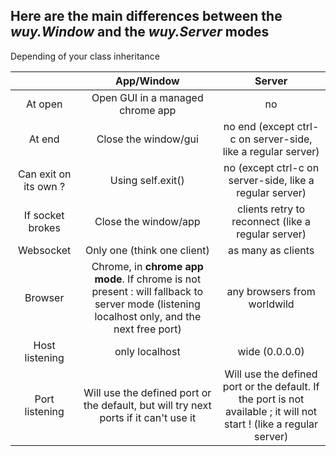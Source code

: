 ## Here are the main differences between the _wuy.Window_ and the _wuy.Server_ modes

Depending of your class inheritance

| | App/Window | Server |
|:-:|:-:|:-:|
| At open | Open GUI in a managed chrome app | no |
| At end | Close the window/gui | no end (except ctrl-c on server-side, like a regular server) |
| Can exit on its own ?| Using self.exit() | no (except ctrl-c on server-side, like a regular server) |
| If socket brokes | Close the window/app | clients retry to reconnect (like a regular server) |
| Websocket | Only one (think one client) | as many as clients |
| Browser | Chrome, in **chrome app mode**. If chrome is not present : will fallback to server mode (listening localhost only, and the next free port) | any browsers from worldwild|
| Host listening | only localhost | wide (0.0.0.0) |
| Port listening | Will use the defined port or the default, but will try next ports if it can't use it | Will use the defined port or the default. If the port is not available ; it will not start ! (like a regular server) |


